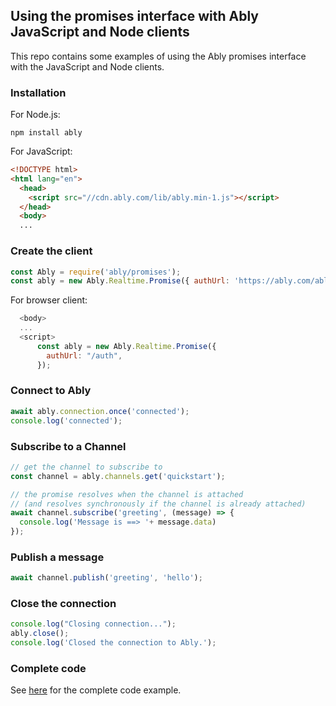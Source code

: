 ## Using the promises interface with Ably JavaScript and Node clients

This repo contains some examples of using the Ably promises interface with the JavaScript and Node clients.

### Installation

For Node.js:

``` shell
npm install ably
```

For JavaScript:

``` html
<!DOCTYPE html>
<html lang="en">
  <head>
    <script src="//cdn.ably.com/lib/ably.min-1.js"></script>
  </head>
  <body>
  ...
```

### Create the client

``` javascript
const Ably = require('ably/promises');
const ably = new Ably.Realtime.Promise({ authUrl: 'https://ably.com/ably-auth/token/docs' });
```

For browser client:

``` javascript
  <body>
  ...
  <script>
      const ably = new Ably.Realtime.Promise({
        authUrl: "/auth",
      });
```

### Connect to Ably

``` javascript
await ably.connection.once('connected');
console.log('connected');
```

### Subscribe to a Channel

``` javascript
// get the channel to subscribe to
const channel = ably.channels.get('quickstart');

// the promise resolves when the channel is attached 
// (and resolves synchronously if the channel is already attached)
await channel.subscribe('greeting', (message) => {
  console.log('Message is ==> '+ message.data)
});
```

### Publish a message

``` javascript
await channel.publish('greeting', 'hello');
```

### Close the connection

``` javascript
console.log("Closing connection...");
ably.close();
console.log('Closed the connection to Ably.');
```

### Complete code

See [here](./quickstart/index.js) for the complete code example.
